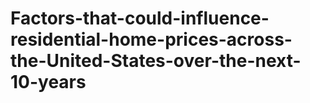 # Factors-that-could-influence-residential-home-prices-across-the-United-States-over-the-next-10-years